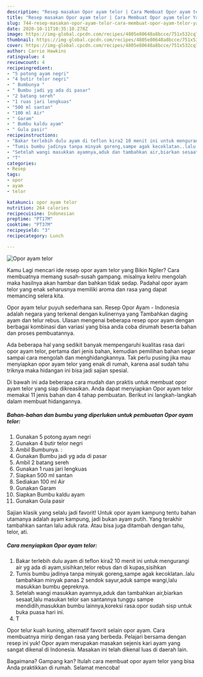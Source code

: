 ```yaml
---
description: "Resep masakan Opor ayam telor | Cara Membuat Opor ayam telor Yang Enak Dan Mudah"
title: "Resep masakan Opor ayam telor | Cara Membuat Opor ayam telor Yang Enak Dan Mudah"
slug: 744-resep-masakan-opor-ayam-telor-cara-membuat-opor-ayam-telor-yang-enak-dan-mudah
date: 2020-10-11T10:35:10.278Z
image: https://img-global.cpcdn.com/recipes/4805e80648a8bcce/751x532cq70/opor-ayam-telor-foto-resep-utama.jpg
thumbnail: https://img-global.cpcdn.com/recipes/4805e80648a8bcce/751x532cq70/opor-ayam-telor-foto-resep-utama.jpg
cover: https://img-global.cpcdn.com/recipes/4805e80648a8bcce/751x532cq70/opor-ayam-telor-foto-resep-utama.jpg
author: Carrie Hawkins
ratingvalue: 4
reviewcount: 4
recipeingredient:
- "5 potong ayam negri"
- "4 butir telor negri"
- " Bumbunya "
- " Bumbu jadi yg ada di pasar"
- "2 batang sereh"
- "1 ruas jari lengkuas"
- "500 ml santan"
- "100 ml Air"
- " Garam"
- " Bumbu kaldu ayam"
- " Gula pasir"
recipeinstructions:
- "Bakar terlebih dulu ayam di teflon kira2 10 menit ini untuk mengurangi air yg ada di ayam,sisihkan,telor rebus dan di kupas,sisihkan"
- "Tumis bumbu jadinya tanpa minyak goreng,sampe agak kecoklatan..lalu tambahkan minyak panas 2 sendok sayur,aduk sampe wangi,lalu masukkan bumbu gepreknya."
- "Setelah wangi masukkan ayamnya,aduk dan tambahkan air,biarkan sesaat,lalu masukan telor san santannya tunggu sampe mendidih,masukkan bumbu lainnya,koreksi rasa.opor sudah sisp untuk buka puasa hari ini."
- "T"
categories:
- Resep
tags:
- opor
- ayam
- telor

katakunci: opor ayam telor 
nutrition: 264 calories
recipecuisine: Indonesian
preptime: "PT17M"
cooktime: "PT37M"
recipeyield: "3"
recipecategory: Lunch

---
```



![Opor ayam telor](https://img-global.cpcdn.com/recipes/4805e80648a8bcce/751x532cq70/opor-ayam-telor-foto-resep-utama.jpg)

Kamu Lagi mencari ide resep opor ayam telor yang Bikin Ngiler? Cara membuatnya memang susah-susah gampang. misalnya keliru mengolah maka hasilnya akan hambar dan bahkan tidak sedap. Padahal opor ayam telor yang enak seharusnya memiliki aroma dan rasa yang dapat memancing selera kita.

Opor ayam telur puyuh sederhana san. Resep Opor Ayam - Indonesia adalah negara yang terkenal dengan kulinernya yang Tambahkan daging ayam dan telur rebus. Ulasan mengenai beberapa resep opor ayam dengan berbagai kombinasi dan variasi yang bisa anda coba dirumah beserta bahan dan proses pembuatannya.

Ada beberapa hal yang sedikit banyak mempengaruhi kualitas rasa dari opor ayam telor, pertama dari jenis bahan, kemudian pemilihan bahan segar sampai cara mengolah dan menghidangkannya. Tak perlu pusing jika mau menyiapkan opor ayam telor yang enak di rumah, karena asal sudah tahu triknya maka hidangan ini bisa jadi sajian spesial.


Di bawah ini ada beberapa cara mudah dan praktis untuk membuat opor ayam telor yang siap dikreasikan. Anda dapat menyiapkan Opor ayam telor memakai 11 jenis bahan dan 4 tahap pembuatan. Berikut ini langkah-langkah dalam membuat hidangannya.

<!--inarticleads1-->

##### Bahan-bahan dan bumbu yang diperlukan untuk pembuatan Opor ayam telor:

1. Gunakan 5 potong ayam negri
1. Gunakan 4 butir telor negri
1. Ambil  Bumbunya. :
1. Gunakan  Bumbu jadi yg ada di pasar
1. Ambil 2 batang sereh
1. Gunakan 1 ruas jari lengkuas
1. Siapkan 500 ml santan
1. Sediakan 100 ml Air
1. Gunakan  Garam
1. Siapkan  Bumbu kaldu ayam
1. Gunakan  Gula pasir


Sajian klasik yang selalu jadi favorit! Untuk opor ayam kampung tentu bahan utamanya adalah ayam kampung, jadi bukan ayam putih. Yang terakhir tambahkan santan lalu aduk rata. Atau bisa juga ditambah dengan tahu, telor, ati. 

<!--inarticleads2-->

##### Cara menyiapkan Opor ayam telor:

1. Bakar terlebih dulu ayam di teflon kira2 10 menit ini untuk mengurangi air yg ada di ayam,sisihkan,telor rebus dan di kupas,sisihkan
1. Tumis bumbu jadinya tanpa minyak goreng,sampe agak kecoklatan..lalu tambahkan minyak panas 2 sendok sayur,aduk sampe wangi,lalu masukkan bumbu gepreknya.
1. Setelah wangi masukkan ayamnya,aduk dan tambahkan air,biarkan sesaat,lalu masukan telor san santannya tunggu sampe mendidih,masukkan bumbu lainnya,koreksi rasa.opor sudah sisp untuk buka puasa hari ini.
1. T


Opor telur kuah kuning, alternatif favorit selain opor ayam. Cara membuatnya mirip dengan rasa yang berbeda. Pelajari bersama dengan resep ini yuk! Opor ayam merupakan masakan sejenis kari ayam yang sangat dikenal di Indonesia. Masakan ini telah dikenal luas di daerah lain. 

Bagaimana? Gampang kan? Itulah cara membuat opor ayam telor yang bisa Anda praktikkan di rumah. Selamat mencoba!
